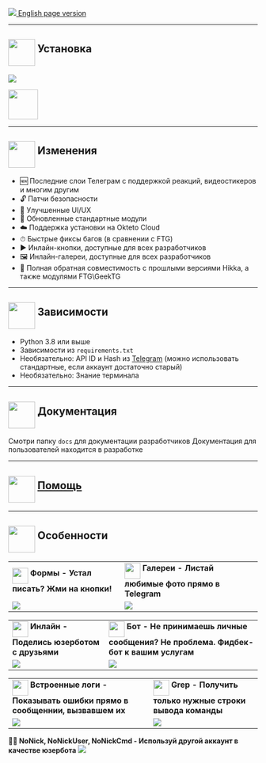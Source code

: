 <a href="https://github.com/hikariatama/Hikka/blob/master/README.md"><img src="https://img.icons8.com/external-justicon-flat-justicon/344/external-uk-flag-countrys-flags-justicon-flat-justicon.png"> English page version</a>
<hr>
<h2><img src="https://github.com/hikariatama/assets/raw/master/1326-command-window-line-flat.webp" height="54" align="middle"> Установка</h2>
<img src="https://github.com/hikariatama/assets/raw/master/install.gif">

<a href="https://cloud.okteto.com/#/deploy?repository=https://github.com/hikariatama/Hikka"><img src="https://user-images.githubusercontent.com/36935426/159979786-61a598ef-83c8-4c53-9cda-9aea31d61587.png" height="60"></a>

<hr>
<h2><img src="https://github.com/hikariatama/assets/raw/master/35-edit-flat.webp" height="54" align="middle"> Изменения</h2>

<ul>
	<li>🆕 Последние слои Телеграм с поддержкой реакций, видеостикеров и многим другим</li>
	<li>🔓 Патчи безопасности</li>
	<li>🎨 Улучшенные UI/UX</li>
	<li>📼 Обновленные стандартные модули</li>
	<li>☁️ Поддержка установки на Okteto Cloud</li>
	<li>⏱ Быстрые фиксы багов (в сравнении с FTG)</li>
	<li>▶️ Инлайн-кнопки, доступные для всех разработчиков</li>
	<li>🖼 Инлайн-галереи, доступные для всех разработчиков</li>
	<li>🔁 Полная обратная совместимость с прошлыми версиями Hikka, а также модулями FTG\GeekTG</li>
</ul>
<hr>
<h2 border="none"><img src="https://github.com/hikariatama/assets/raw/master/1312-micro-sd-card-flat.webp" height="54" align="middle"> Зависимости</h2>
<ul>
	<li>Python 3.8 или выше</li>
	<li>Зависимости из <code>requirements.txt</code></li>
	<li>Необязательно: API ID и Hash из <a href="https://my.telegram.org/apps" color="#2594cb">Telegram</a> (можно использовать стандартные, если аккаунт достаточно старый)</li>
	<li>Необязательно: Знание терминала</li>
</ul>
<hr>
<h2 border="none"><img src="https://github.com/hikariatama/assets/raw/master/680-it-developer-flat.webp" height="54" align="middle"> Документация</h2>

Смотри папку <code>docs</code> для документации разработчиков
Документация для пользователей находится в разработке
<hr>
<h2 border="none"><img src="https://github.com/hikariatama/assets/raw/master/981-consultation-flat.webp" height="54" align="middle"> <a href="https://t.me/hikka_talks">Помощь</a></h2>
<hr>
<h2 border="none"><img src="https://github.com/hikariatama/assets/raw/master/541-hand-washing-step-12-flat.webp" height="54" align="middle"> Особенности</h2>
<table>
	<tr>
		<td>
			<img src="https://github.com/hikariatama/assets/raw/master/1286-three-3-key-flat.webp" height="32" align="middle"><b> Формы - Устал писать? Жми на кнопки!</b>
		</td>
		<td>
			<img src="https://github.com/hikariatama/assets/raw/master/61-camera-flat.webp" height="32" align="middle"><b> Галереи - Листай любимые фото прямо в Telegram</b>
		</td>
	</tr>
	<tr>
		<td>
			<img src="https://user-images.githubusercontent.com/36935426/160475881-8463537a-265e-472a-9b1e-ede8b1cc3380.gif">
		</td>
		<td>
			<img src="https://user-images.githubusercontent.com/36935426/160475809-c171c5ff-010c-472c-903a-de9b8a2c61cc.gif">
		</td>
	</tr>
</table>
<table>
	<tr>
		<td>
			<img src="https://github.com/hikariatama/assets/raw/master/216-arrow-5-flat.webp" height="32" align="middle"><b> Инлайн - Поделись юзерботом с друзьями</b>
		</td>
		<td>
			<img src="https://github.com/hikariatama/assets/raw/master/1054-amazon-echo-speaker-flat.webp" height="32" align="middle"><b> Бот - Не принимаешь личные сообщения? Не проблема. Фидбек-бот к вашим услугам</b>
		</td>
	</tr>
	<tr>
		<td>
			<img src="https://user-images.githubusercontent.com/36935426/160475934-02e6df9d-e73a-42fc-99c7-8b12d1015336.gif">
		</td>
		<td>
			<img src="https://user-images.githubusercontent.com/36935426/160476037-9537f1c7-8b72-408f-b84c-b89825930bf5.gif">
		</td>
	</tr>
</table>
<table>
	<tr>
		<td>
			<img src="https://github.com/hikariatama/assets/raw/master/1140-error-flat.webp" height="32" align="middle"><b> Встроенные логи - Показывать ошибки прямо в сообщеннии, вызвавшем их</b>
		</td>
		<td>
			<img src="https://github.com/hikariatama/assets/raw/master/35-edit-flat.webp" height="32" align="middle"><b> Grep - Получить только нужные строки вывода команды</b>
		</td>
	</tr>
	<tr>
		<td>
			<img src="https://user-images.githubusercontent.com/36935426/160475684-86d11e83-832e-43fc-89d8-fd7bc85b1857.gif">
		</td>
		<td>
			<img src="https://user-images.githubusercontent.com/36935426/160475710-2adb0f11-afb6-4860-b1cd-85ccc5421d22.gif">
		</td>
	</tr>
</table>

<b>👨‍👦 NoNick, NoNickUser, NoNickCmd - Используй другой аккаунт в качестве юзербота</b>
<img src="https://user-images.githubusercontent.com/36935426/158637220-00495363-cf4a-4e6f-a4b2-51d693906ead.png">
